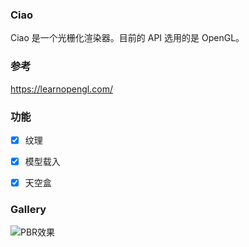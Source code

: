 ### Ciao

Ciao 是一个光栅化渲染器。目前的 API 选用的是 OpenGL。

 



### 参考

https://learnopengl.com/



### 功能

+ [x] 纹理

+ [x] 模型载入

+ [x] 天空盒 

  



### Gallery

![PBR效果](https://i.loli.net/2021/07/26/ispG31AvLwuTEtK.png)

 
